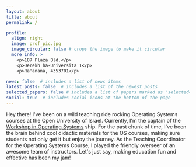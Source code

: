 ```yaml
---
layout: about
title: about
permalink: /

profile:
  align: right
  image: prof_pic.jpg
  image_circular: false # crops the image to make it circular
  more_info: >
    <p>187 Plaza Bld.</p>
    <p>Derekh ha-Universita 1</p>
    <p>Ra'anana, 4353701</p>

news: false  # includes a list of news items
latest_posts: false  # includes a list of the newest posts
selected_papers: false # includes a list of papers marked as "selected={true}"
social: true  # includes social icons at the bottom of the page
---
```


Hey there! I've been on a wild teaching ride rocking Operating Systems courses at the Open University of Israel. Currently, I'm the captain of the [Workshop in Operating Systems](https://www-e.openu.ac.il/courses/20587.htm) ship. For the past chunk of time, I've been the brain behind cool didactic materials for the OS courses, making sure students not only get it but enjoy the journey. As the Teaching Coordinator for the Operating Systems Course, I played the friendly overseer of an awesome team of instructors. Let's just say, making education fun and effective has been my jam!

